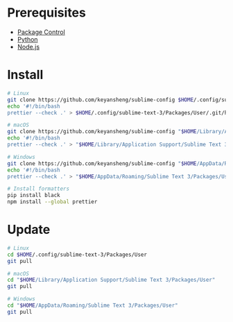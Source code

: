 # Prerequisites

- [Package Control](https://packagecontrol.io/installation)
- [Python](https://www.python.org/downloads/)
- [Node.js](https://nodejs.org/en/download/)

# Install

```bash
# Linux
git clone https://github.com/keyansheng/sublime-config $HOME/.config/sublime-text-3/Packages/User
echo '#!/bin/bash
prettier --check .' > $HOME/.config/sublime-text-3/Packages/User/.git/hooks/pre-commit

# macOS
git clone https://github.com/keyansheng/sublime-config "$HOME/Library/Application Support/Sublime Text 3/Packages/User"
echo '#!/bin/bash
prettier --check .' > "$HOME/Library/Application Support/Sublime Text 3/Packages/User/.git/hooks/pre-commit"

# Windows
git clone https://github.com/keyansheng/sublime-config "$HOME/AppData/Roaming/Sublime Text 3/Packages/User"
echo '#!/bin/bash
prettier --check .' > "$HOME/AppData/Roaming/Sublime Text 3/Packages/User/.git/hooks/pre-commit"

# Install formatters
pip install black
npm install --global prettier
```

# Update

```bash
# Linux
cd $HOME/.config/sublime-text-3/Packages/User
git pull

# macOS
cd "$HOME/Library/Application Support/Sublime Text 3/Packages/User"
git pull

# Windows
cd "$HOME/AppData/Roaming/Sublime Text 3/Packages/User"
git pull
```
